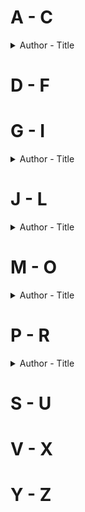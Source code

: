# A - C
<details> 
<summary>Author - Title</summary>

  * [Barbara Demick - Nothing to Envy: Love, Life and Death in North Korea](https://github.com/chyneyee/ReadingJournal/blob/main/Nonfiction/Nothing_to_Envy-Barbara_Demick.md)
  * [Caroline Overington - Last Woman Hanged](https://github.com/chyneyee/ReadingJournal/blob/main/Nonfiction/Last_Woman_Hanged-Caroline_Overington.md)
</details>  

# D - F

# G - I
<details>
  <summary>Author - Title</summary>

  * [Ho Pin - A Death in the Lucky Holiday Hotel: Murder, Money, and an Epic Power Struggle in China](https://github.com/chyneyee/ReadingJournal/blob/main/Nonfiction/A_Death_in_the_Lucky_Holiday_Hotel-Ho_Pin.md)
</details>

# J - L
<details>
  <summary>Author - Title</summary>

  * [James Ball - The Other Pandemic: How QAnon Contaminated the World](https://github.com/chyneyee/ReadingJournal/blob/main/Nonfiction/The_Other_Pandemic-James_Ball.md)
  * [Liz Porter - Crime Scene Asia: When forensic evidence becomes the silent witness](https://github.com/chyneyee/ReadingJournal/blob/main/Nonfiction/Crime_Scene_Asia-Liz_Porter.md)
</details>

# M - O
<details>
  <summary>Author - Title</summary>

  * [Michael Rowland - Black Summer: Stories of Loss, Courage and Community from the 2019-2020 Bushfires](https://github.com/chyneyee/ReadingJournal/blob/main/Nonfiction/Black_Summer-Michael_Rowland.md)

</details>

# P - R
<details>
  <summary>Author - Title</summary>

  * [Rohayu Binti Shahar Adnan & Fatin Amin - A Dead Body Never Lies](https://github.com/chyneyee/ReadingJournal/blob/main/Nonfiction/A_Dead_Body_Never_Lies-Rohayu_Binti_Shahar_Adnan_%26_Fatin_Amin.md)
</details>

# S - U

# V - X


# Y - Z
